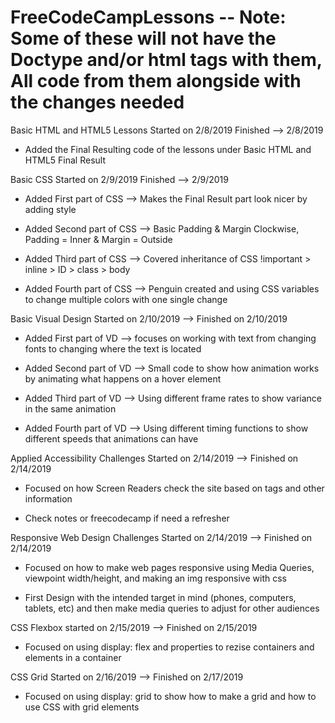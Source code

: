 # FreeCodeCampLessons -- Note: Some of these will not have the Doctype and/or html tags with them, All code from them alongside with the changes needed
Basic HTML and HTML5 Lessons Started on 2/8/2019 Finished --> 2/8/2019

  * Added the Final Resulting code of the lessons under Basic HTML and HTML5 Final Result
  
Basic CSS Started on 2/9/2019 Finished --> 2/9/2019

 * Added First part of CSS --> Makes the Final Result part look nicer by adding style
 
 * Added Second part of CSS --> Basic Padding & Margin Clockwise, Padding = Inner & Margin = Outside
 
 * Added Third part of CSS --> Covered inheritance of CSS !important > inline > ID > class > body 
 
 * Added Fourth part of CSS --> Penguin created and using CSS variables to change multiple colors with one single change
 
 Basic Visual Design Started on 2/10/2019 --> Finished on 2/10/2019
 
 * Added First part of VD --> focuses on working with text from changing fonts to changing where the text is located
 
 * Added Second part of VD --> Small code to show how animation works by animating what happens on a hover element
 
 * Added Third part of VD --> Using different frame rates to show variance in the same animation
 
 * Added Fourth part of VD --> Using different timing functions to show different speeds that animations can have

 Applied Accessibility Challenges Started on 2/14/2019 --> Finished on 2/14/2019
 
 * Focused on how Screen Readers check the site based on tags and other information
 
 * Check notes or freecodecamp if need a refresher
 
 Responsive Web Design Challenges Started on 2/14/2019 --> Finished on 2/14/2019
 
 * Focused on how to make web pages responsive using Media Queries, viewpoint width/height, and making an img responsive with css
 
 * First Design with the intended target in mind (phones, computers, tablets, etc) and then make media queries to adjust for other audiences

CSS Flexbox started on 2/15/2019 --> Finished on 2/15/2019

* Focused on using display: flex and properties to rezise containers and elements in a container

CSS Grid Started on 2/16/2019 --> Finished on 2/17/2019

* Focused on using display: grid to show how to make a grid and how to use CSS with grid elements
